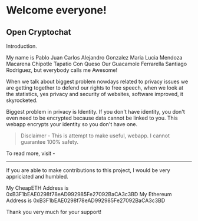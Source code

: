 # Welcome everyone! 

## Open Cryptochat 

Introduction. 

My name is Pablo Juan Carlos Alejandro Gonzalez Maria Lucia Mendoza Macarena Chipotle Tapatio Con Queso Our Guacamole Ferrarella Santiago Rodriguez, but everybody calls me Awesome!

 
When we talk about biggest problem nowdays related to privacy issues we are getting together to defend our rights to free speech, when we look at the statistics, yes privacy and security of websites, software improved, it skyrocketed.

Biggest problem in privacy is Identity. If you don't have identity, you don't even need to be encrypted because data cannot be linked to you. This webapp encrypts your identity so you don't have one.

> Disclaimer - This is attempt to make useful, webapp. I cannot guarantee 100% safety.

To read more, visit - 
___


If you are able to make contributions to this project, I would be very appriciated and humbled.

My CheapETH Address is 0xB3F1bEAE0298f78eAD992985Fe27092BaCA3c3BD
My Ethereum Address is 0xB3F1bEAE0298f78eAD992985Fe27092BaCA3c3BD

Thank you very much for your support!